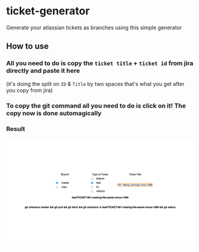# ticket-generator

Generate your atlassian tickets as branches using this simple generator

## How to use

### All you need to do is copy the `ticket title` + `ticket id` from jira directly and paste it here

(it's doing the split on `ID` & `Title` by two spaces that's what you get after you copy from jira)

### To copy the git command all you need to do is click on it! The copy now is done automagically

### Result

![Result](result.png "Result")
